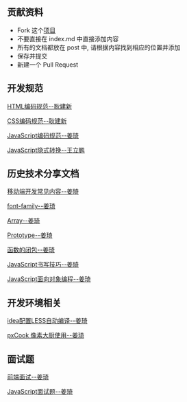 ## 贡献资料

* Fork 这个[项目](https://github.com/hotjp/jerei)
* 不要直接在 index.md 中直接添加内容
* 所有的文档都放在 post 中, 请根据内容找到相应的位置并添加
* 保存并提交
* 新建一个 Pull Request

## 开发规范

[HTML编码规范--耿建新](http://www.jianshu.com/p/00f082cbdb08)

[CSS编码规范--耿建新](http://www.jianshu.com/p/00f082cbdb08)

[JavaScript编码规范--姜琦](https://www.zybuluo.com/hotjp/note/497402)

[JavaScript隐式转换--王立鹏](https://www.zybuluo.com/hotlp/note/645311)

## 历史技术分享文档

[移动端开发常见内容--姜琦](https://www.zybuluo.com/hotjp/note/523850)

[font-family--姜琦](https://www.zybuluo.com/hotjp/note/553195)

[Array--姜琦](https://www.zybuluo.com/hotjp/note/577348)

[Prototype--姜琦](https://www.zybuluo.com/hotjp/note/578486)

[函数的闭包--姜琦](https://www.zybuluo.com/hotjp/note/617341)

[JavaScript书写技巧--姜琦](https://www.zybuluo.com/hotjp/note/641332)

[JavaScript面向对象编程--姜琦](https://www.zybuluo.com/hotjp/note/679396)

## 开发环境相关

[idea配置LESS自动编译--姜琦](https://www.zybuluo.com/hotjp/note/685239)

[pxCook 像素大厨使用--姜琦](https://www.zybuluo.com/hotjp/note/547984)

## 面试题

[前端面试--姜琦](https://www.zybuluo.com/hotjp/note/571734)

[JavaScript面试题--姜琦](https://www.zybuluo.com/hotjp/note/679355)
